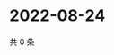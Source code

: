 # 2022-08-24

共 0 条

<!-- BEGIN WEIBO -->
<!-- 最后更新时间 Wed Aug 24 2022 22:15:18 GMT+0800 (China Standard Time) -->

<!-- END WEIBO -->
